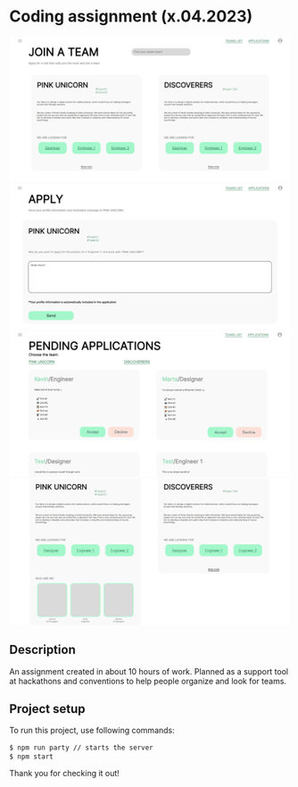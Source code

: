 # Coding assignment (x.04.2023)
![team build image](./src/resources/img/demopr_01.png)
![team build image](./src/resources/img/demopr_02.png)
![team build image](./src/resources/img/demopr_03.png)
![team build image](./src/resources/img/demopr_04.png)
## Description
An assignment created in about 10 hours of work. Planned as a support tool at hackathons and conventions to help people organize and look for teams.
## Project setup

To run this project, use following commands:

```
$ npm run party // starts the server
$ npm start
```

Thank you for checking it out!
